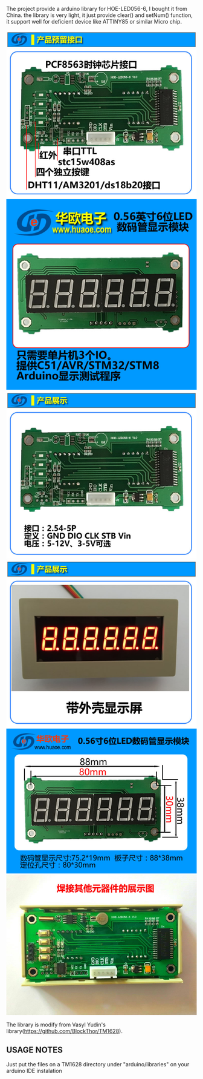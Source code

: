 
The project provide a arduino library for HOE-LED056-6, I bought it from China.
the library is very light, it just provide clear() and setNum() function, it support
well for deficient device like ATTINY85 or similar Micro chip.

![image](https://github.com/eyesblue/HT1628_HOE-LED056-6/blob/master/images/1.jpg)
![image](https://github.com/eyesblue/HT1628_HOE-LED056-6/blob/master/images/2.jpg)
![image](https://github.com/eyesblue/HT1628_HOE-LED056-6/blob/master/images/3.jpg)
![image](https://github.com/eyesblue/HT1628_HOE-LED056-6/blob/master/images/4.jpg)
![image](https://github.com/eyesblue/HT1628_HOE-LED056-6/blob/master/images/5.jpg)
![image](https://github.com/eyesblue/HT1628_HOE-LED056-6/blob/master/images/6.jpg)


The library is modify from Vasyl Yudin's library(https://github.com/BlockThor/TM1628).

USAGE NOTES
---

Just put the files on a TM1628 directory under "arduino/libraries" on your arduino IDE instalation
